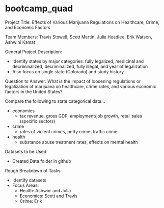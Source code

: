 # bootcamp_quad

Project Title: 
Effects of Various Marijuana Regulations on Healthcare, Crime, and Economic Factors
  
Team Members: 
Travis Stowell, Scott Martin, Julia Headlee, Erik Watson, Ashwini Kamat

General Project Description:
-	Identify states by major categories: fully legalized, medicinal and decriminalized, decriminalized, fully illegal, and year of legalization
-	Also focus on single state (Colorado) and study history

Question to Answer:
What is the impact of loosening regulations or legalization of marijuana on healthcare, crime rates, and various economic factors in the United States?

Compare the following to state categorical data…
-	economics
    -	tax revenue, gross GDP, employment/job growth, retail sales (specific sectors)
-	crime
    -	rates of violent crimes, petty crime, traffic crime
-	health 
    -	substance abuse treatment rates, effects on mental health 
    
Datasets to be Used: 
-	Created Data folder in github

Rough Breakdown of Tasks:
-	Identify datasets
-	Focus Areas:
    -	Health: Ashwini and Julia
    -	Economics: Scott and Travis
    -	Crime: Erik

